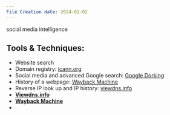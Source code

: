 ```yaml
---
File Creation date: 2024-02-02
---
```

social media intelligence

## Tools & Techniques:

- Website search
- Domain registry: [icann.org](https://lookup.icann.org/)
- Social media and advanced Google search: [Google Dorking](https://kit.exposingtheinvisible.org/en/how/google-dorking.html)
- History of a webpage: [Wayback Machine](https://web.archive.org/)
- Reverse IP look up and IP history: [viewdns.info](https://viewdns.info/)
- [**Viewdns.info**](https://viewdns.info/)
- [**Wayback Machine**](https://web.archive.org/)
- 